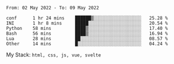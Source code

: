 <!--START_SECTION:waka-->

```text
From: 02 May 2022 - To: 09 May 2022

conf      1 hr 24 mins    ██████▒░░░░░░░░░░░░░░░░░░   25.28 %
INI       1 hr 8 mins     █████░░░░░░░░░░░░░░░░░░░░   20.54 %
Python    58 mins         ████▒░░░░░░░░░░░░░░░░░░░░   17.40 %
Bash      56 mins         ████▒░░░░░░░░░░░░░░░░░░░░   16.94 %
Lua       28 mins         ██░░░░░░░░░░░░░░░░░░░░░░░   08.57 %
Other     14 mins         █░░░░░░░░░░░░░░░░░░░░░░░░   04.24 %
```

<!--END_SECTION:waka-->
My Stack: `html, css, js, vue, svelte`
